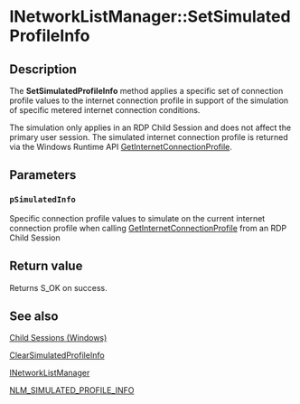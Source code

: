 # INetworkListManager::SetSimulatedProfileInfo

## Description

The **SetSimulatedProfileInfo** method applies a specific set of connection profile values to the internet connection profile in support of the simulation of specific metered internet connection conditions.

The simulation only applies in an RDP Child Session and does not affect the primary user session. The simulated internet connection profile is returned via the Windows Runtime API [GetInternetConnectionProfile](https://learn.microsoft.com/uwp/api/windows.networking.connectivity.networkinformation.getinternetconnectionprofile).

## Parameters

### `pSimulatedInfo`

Specific connection profile values to simulate on the current internet connection profile when calling [GetInternetConnectionProfile](https://learn.microsoft.com/uwp/api/windows.networking.connectivity.networkinformation.getinternetconnectionprofile) from an RDP Child Session

## Return value

Returns S_OK on success.

## See also

[Child Sessions (Windows)](https://learn.microsoft.com/windows/desktop/TermServ/child-sessions)

[ClearSimulatedProfileInfo](https://learn.microsoft.com/windows/desktop/api/netlistmgr/nf-netlistmgr-inetworklistmanager-clearsimulatedprofileinfo)

[INetworkListManager](https://learn.microsoft.com/windows/desktop/api/netlistmgr/nn-netlistmgr-inetworklistmanager)

[NLM_SIMULATED_PROFILE_INFO](https://learn.microsoft.com/windows/desktop/api/netlistmgr/ns-netlistmgr-nlm_simulated_profile_info)